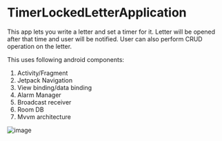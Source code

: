 # TimerLockedLetterApplication
This app lets you write a letter and set a timer for it. Letter will be opened after that time and user will be notified. User can also perform CRUD operation on the letter.

This uses following android components:
1. Activity/Fragment
2. Jetpack Navigation
3. View binding/data binding
4. Alarm Manager
5. Broadcast receiver
6. Room DB
7. Mvvm architecture


![image](https://user-images.githubusercontent.com/16200985/141282619-c8efac47-b4ba-457f-ac83-b53bd6ad9eab.png)

